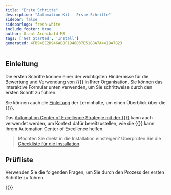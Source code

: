 ```yaml
---
title: "Erste Schritte"
description: "Automation Kit - Erste Schritte"
sidebar: false
sidebarlogo: fresh-white
include_footer: true
author: Grant-Archibald-MS
tags: ['Get Started', 'Install']
generated: 4FB940E2D946AE8F1948D37E5188A7A4419A7B23
---
```


## Einleitung

Die ersten Schritte können einer der wichtigsten Hindernisse für die Bewertung und Verwendung von {{<product-name>}} in Ihrer Organisation. Sie können das interaktive Formular unten verwenden, um Sie schrittweise durch den ersten Schritt zu führen.

Sie können auch die [Einleitung](https://learn.microsoft.com/power-automate/guidance/automation-kit/overview/introduction) der Lerninhalte, um einen Überblick über die {{<product-name>}}.

Das [Automation Center of Excellence Strategie mit der {{<product-name>}}](https://learn.microsoft.com/power-automate/guidance/automation-kit/overview/automation-coe-strategy) kann auch verwendet werden, um Kontext dafür bereitzustellen, wie die {{<product-name>}} kann Ihrem Automation Center of Excellence helfen.

> Möchten Sie direkt in die Installation einsteigen? Überprüfen Sie die [Checkliste für die Installation](/de/get-started/install-checklist).

## Prüfliste

Verwenden Sie die folgenden Fragen, um Sie durch den Prozess der ersten Schritte zu führen

{{<questions name="/content/de/checklist.json" completed="Vielen Dank für Ihr Feedback zu den ersten Schritten" showNavigationButtons="false" locale="de">}}
